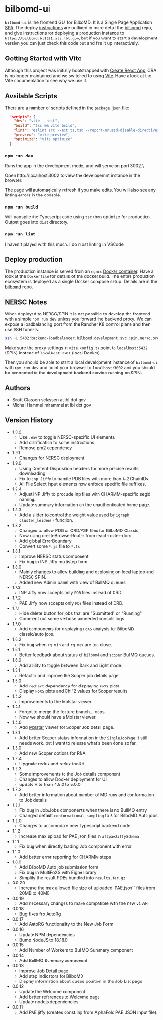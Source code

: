 # bilbomd-ui

`bilbomd-ui` is the frontend GUI for BilboMD. It is a Single Page Application [SPA](https://developer.mozilla.org/en-US/docs/Glossary/SPA). The deploy [instructions](https://github.com/bl1231/bilbomd#2-deploy-the-bilbomd-front-end-ui) are outlined in more detail the [bilbomd](https://github.com/bl1231/bilbomd) repo, and give instructions for deploying a production instance to `https://bilbomd.bl1231.als.lbl.gov`, but if you want to start a development version you can just check this code out and fire it up interactively.

## Getting Started with Vite

Although this project was initially bootstrapped with [Create React App](https://github.com/facebook/create-react-app), CRA is no longer maintained and we switched to using [Vite](https://vitejs.dev/). Have a look at the Vite documentation to see why we use it.

## Available Scripts

There are a number of scripts defined in the `package.json` file:

```json
  "scripts": {
    "dev": "vite --host",
    "build": "tsc && vite build",
    "lint": "eslint src --ext ts,tsx --report-unused-disable-directives --max-warnings 0",
    "preview": "vite preview",
    "optimize": "vite optimize"
  }
```

### `npm run dev`

Runs the app in the development mode, and will serve on port 3002.\

Open [http://localhost:3002](http://localhost:3002) to view the developemnt instance in the browser.

The page will automagically refresh if you make edits. You will also see any linting errors in the console.

### `npm run build`

Will transpile the Typescript code using `tsc` then optimize for production. Output goes into `dist` directory.

### `npm run lint`

I haven't played with this much. I do most linting in VSCode

## Deploy production

The production instance is served from an `ngnix` [Docker container](https://hub.docker.com/_/nginx). Have a look at the `Dockerfile` for details of the docker build. The entire production ecosystem is deployed as a single Docker compose setup. Details are in the [bilbomd](https://github.com/bl1231/bilbomd) repo.

## NERSC Notes

When deployed to NERSC/SPIN it is not possible to develop the frontend with a simple `npm run dev` unless you forward the backend proxy. We can expose a loadbalancing port from the Rancher K8 control plane and then use SSH tunnels.

```bash
ssh -L 5432:backend-loadbalancer.bilbomd.development.svc.spin.nersc.org:5432 perlmutter
```

Make sure the proxy settings in `vite.config.ts` point to `localhost:5432` (SPIN) instead of `localhost:3501` (local Docker)

Then you should be able to start a local development instance of `bilbomd-ui` with `npm run dev` and point your browser to `localhost:3002` and you should be connected to the development backend service running on SPIN.

## Authors

- Scott Classen sclassen at lbl dot gov
- Michal Hammel mhammel at lbl dot gov

## Version History

- 1.9.2
  - Use `.env` to toggle NERSC-specific UI elements.
  - Add clarification to some instructions
  - Remove pm2 dependency
- 1.9.1
  - Changes for NERSC deployment
- 1.9.0
  - Using Content-Disposition headers for more precise results downloading
  - Fix to `inp Jiffy` to handle PDB files with more than `A-Z` ChainIDs.
  - All File Select input elements now enforce specific file suffixes.
- 1.8.4
  - Adjust INP Jiffy to procude inp files with CHARMM-specific segid naming.
  - Update summary information on the unauthenticated home page.
- 1.8.3
  - Add a slider to control the weight value used by `igraph` `cluster_leiden()` function.
- 1.8.2
  - Changes to allow PDB or CRD/PSF files for BilboMD Classic
  - Now using createBrowserRouter from react-router-dom
  - Add global ErrorBoundary
  - Convert some `*.js` file to `*.ts`
- 1.8.1
  - Improve NERSC status component
  - Fix bug in INP Jiffy multistep form
- 1.8.0
  - Mainly changes to allow building and deploying on local laptop and NERSC SPIN.
  - Added new Admin panel with view of BullMQ queues
- 1.7.3
  - INP Jiffy now accepts only `PDB` files instead of CRD.
- 1.7.2
  - PAE Jiffy now accepts only `PDB` files instead of CRD.
- 1.7.1
  - Hide delete button for jobs that are "Submitted" or "Running"
  - Comment out some verbose unneeded console logs
- 1.7.0
  - Add components for displaying `FoXS` analysis for BilboMD classic/auto jobs.
- 1.6.2
  - Fix bug when `rg_min` and `rg_max` are too close.
- 1.6.1
  - Better feedback about status of `bilbomd` and `scoper` BullMQ queues.
- 1.6.0
  - Add ability to toggle between Dark and Light mode.
- 1.5.1
  - Refactor and improve the Scoper job details page
- 1.5.0
  - Add `rechart` dependency for displaying `FoXS` plots.
  - Display `FoXS` plots and Chi^2 values for Scoper results
- 1.4.2
  - Improvements to the Molstar viewer.
- 1.4.1
  - Forgot to merge the feature branch... oops.
  - Now we should have a Molstar viewer.
- 1.4.0
  - Add [Molstar][Molstar] viewer for Scoper Job detail page.
- 1.3.1
  - Add better Scoper status information in the `SingleJobPage`
    It still needs work, but I want to release what's been done so far.
- 1.3.0
  - Add new Scoper options for RNA
- 1.2.4
  - Upgrade redux and redux toolkit
- 1.2.3
  - Some improvements to the Job details component
  - Changes to allow Docker deployment for UI
  - update Vite from 4.5.0 to 5.0.0
- 1.2.2
  - Add better information about number of MD runs and conformation to Job details
- 1.2.1
  - Fix bug in Job/Jobs components when there is no BullMQ entry
  - Changed default `conformational_sampling` to `3` for BilboMD Auto jobs
- 1.2.0
  - Changes to accomodate new Typescript backend code
- 1.1.2
  - Increase max upload for PAE json files in `af2paeJiffySchema`
- 1.1.1
  - Fix bug when directly loading Job component with error
- 1.1.0
  - Add better error reporting for CHARMM steps
- 1.0.0
  - Add BilboMD Auto job submission form
  - Fix bug in MultiFoXS with Eigne library
  - Simplify the result PDBs bundled into `results.tar.gz`
- 0.0.20
  - Increase the max allowed file size of uploaded `PAE.json`` files from 20MB to 40MB
- 0.0.19
  - Add necessary changes to make compatible with the new `v1` API
- 0.0.18
  - Bug fixes fro AutoRg
- 0.0.17
  - Add AutoRG functionality to the New Job Form
- 0.0.16
  - Update NPM dependencies
  - Bump NodeJS to 18.18.0
- 0.0.15
  - Add Number of Workers to BullMQ Summary component
- 0.0.14
  - Add BullMQ Summary component
- 0.0.13
  - Improve Job Detail page
  - Add step indicators for BilboMD
  - Display information about queue position in the Job List page
- 0.0.12
  - Update the Welcome component
  - Add better references to Welcome page
  - Update nodejs dependencies
- 0.0.11
  - Add PAE jiffy (creates const.inp from AlphaFold PAE JSON input file).

[Molstar]: https://github.com/molstar/molstar
